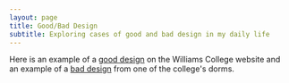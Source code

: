 ```yaml
---
layout: page
title: Good/Bad Design
subtitle: Exploring cases of good and bad design in my daily life
---
```


Here is an example of a [good design](gooddesign.md) on the Williams College website and an example of a [bad design](baddesign.md) from one of the college's dorms. 
